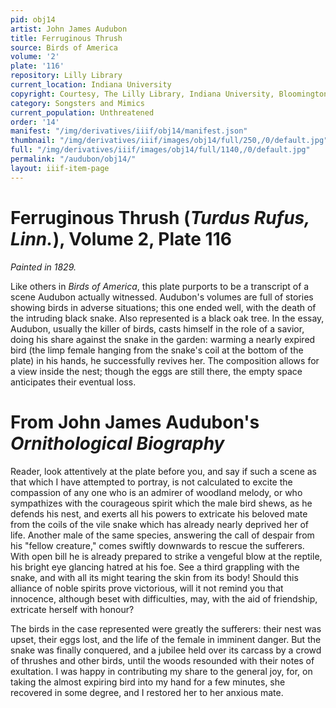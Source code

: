 ```yaml
---
pid: obj14
artist: John James Audubon
title: Ferruginous Thrush
source: Birds of America
volume: '2'
plate: '116'
repository: Lilly Library
current_location: Indiana University
copyright: Courtesy, The Lilly Library, Indiana University, Bloomington, Indiana
category: Songsters and Mimics
current_population: Unthreatened
order: '14'
manifest: "/img/derivatives/iiif/obj14/manifest.json"
thumbnail: "/img/derivatives/iiif/images/obj14/full/250,/0/default.jpg"
full: "/img/derivatives/iiif/images/obj14/full/1140,/0/default.jpg"
permalink: "/audubon/obj14/"
layout: iiif-item-page
---
```


# Ferruginous Thrush (_Turdus Rufus, Linn._), Volume 2, Plate 116

_Painted in 1829._

Like others in _Birds of America_, this plate purports to be a transcript of a scene Audubon actually witnessed. Audubon's volumes are full of stories showing birds in adverse situations; this one ended well, with the death of the intruding black snake. Also represented is a black oak tree. In the essay, Audubon, usually the killer of birds, casts himself in the role of a savior, doing his share against the snake in the garden: warming a nearly expired bird (the limp female hanging from the snake's coil at the bottom of the plate) in his hands, he successfully revives her. The composition allows for a view inside the nest; though the eggs are still there, the empty space anticipates their eventual loss.

# From John James Audubon's _Ornithological Biography_

Reader, look attentively at the plate before you, and say if such a scene as that which I have attempted to portray, is not calculated to excite the compassion of any one who is an admirer of woodland melody, or who sympathizes with the courageous spirit which the male bird shews, as he defends his nest, and exerts all his powers to extricate his beloved mate from the coils of the vile snake which has already nearly deprived her of life. Another male of the same species, answering the call of despair from his "fellow creature," comes swiftly downwards to rescue the sufferers. With open bill he is already prepared to strike a vengeful blow at the reptile, his bright eye glancing hatred at his foe. See a third grappling with the snake, and with all its might tearing the skin from its body! Should this alliance of noble spirits prove victorious, will it not remind you that innocence, although beset with difficulties, may, with the aid of friendship, extricate herself with honour?

The birds in the case represented were greatly the sufferers: their nest was upset, their eggs lost, and the life of the female in imminent danger. But the snake was finally conquered, and a jubilee held over its carcass by a crowd of thrushes and other birds, until the woods resounded with their notes of exultation. I was happy in contributing my share to the general joy, for, on taking the almost expiring bird into my hand for a few minutes, she recovered in some degree, and I restored her to her anxious mate.
